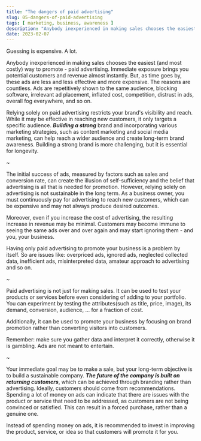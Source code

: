 ```yaml
---
title: "The dangers of paid advertising"
slug: 05-dangers-of-paid-advertising
tags: [ marketing, business, awareness ]
description: "Anybody inexperienced in making sales chooses the easiest (and most costly) way to promote - paid advertising. But, as time goes by, these ads are less and less effective."
date: 2023-02-07
---
```


Guessing is expensive. A lot.

Anybody inexperienced in making sales chooses the easiest (and most costly) way to promote - paid advertising. Immediate exposure brings you potential customers and revenue almost instantly. But, as time goes by, these ads are less and less effective and more expensive. The reasons are countless. Ads are repetitively shown to the same audience, blocking software, irrelevant ad placement, inflated cost, competition, distrust in ads, overall fog everywhere, and so on.

Relying solely on paid advertising restricts your brand's visibility and reach. While it may be effective in reaching new customers, it only targets a specific audience. ***Building a strong*** brand and incorporating various marketing strategies, such as content marketing and social media marketing, can help reach a wider audience and create long-term brand awareness. Building a strong brand is more challenging, but it is essential for longevity.

~

The initial success of ads, measured by factors such as sales and conversion rate, can create the illusion of self-sufficiency and the belief that advertising is all that is needed for promotion. However, relying solely on advertising is not sustainable in the long term. As a business owner, you must continuously pay for advertising to reach new customers, which can be expensive and may not always produce desired outcomes.

Moreover, even if you increase the cost of advertising, the resulting increase in revenue may be minimal. Customers may become immune to seeing the same ads over and over again and may start ignoring them - and you, your business.

Having only paid advertising to promote your business is a problem by itself. So are issues like: overpriced ads, ignored ads, neglected collected data, inefficient ads, misinterpreted data, amateur approach to advertising and so on.

~

Paid advertising is not just for making sales. It can be used to test your products or services before even considering of adding to your portfolio. You can experiment by testing the attributes(such as title, price, image), its demand, conversion, audience, … for a fraction of cost.

Additionally, it can be used to promote your business by focusing on brand promotion rather than converting visitors into customers.

Remember: make sure you gather data and interpret it correctly, otherwise it is gambling. Ads are not meant to entertain.

~


Your immediate goal may be to make a sale, but your long-term objective is to build a sustainable company. ***The future of the company is built on returning customers***, which can be achieved through branding rather than advertising. Ideally, customers should come from recommendations. Spending a lot of money on ads can indicate that there are issues with the product or service that need to be addressed, as customers are not being convinced or satisfied. This can result in a forced purchase, rather than a genuine one.

Instead of spending money on ads, it is recommended to invest in improving the product, service, or idea so that customers will promote it for you.

